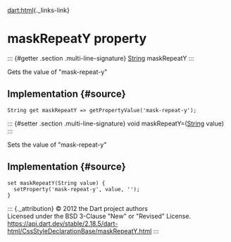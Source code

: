 [dart:html](../../dart-html/dart-html-library){._links-link}

maskRepeatY property
====================

::: {#getter .section .multi-line-signature}
[String](../../dart-core/string-class) maskRepeatY
:::

Gets the value of \"mask-repeat-y\"

Implementation {#source}
--------------

``` {.language-dart data-language="dart"}
String get maskRepeatY => getPropertyValue('mask-repeat-y');
```

::: {#setter .section .multi-line-signature}
void maskRepeatY=([String](../../dart-core/string-class) value)
:::

Sets the value of \"mask-repeat-y\"

Implementation {#source}
--------------

``` {.language-dart data-language="dart"}
set maskRepeatY(String value) {
  setProperty('mask-repeat-y', value, '');
}
```

::: {._attribution}
© 2012 the Dart project authors\
Licensed under the BSD 3-Clause \"New\" or \"Revised\" License.\
<https://api.dart.dev/stable/2.18.5/dart-html/CssStyleDeclarationBase/maskRepeatY.html>
:::
